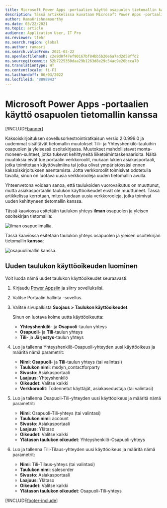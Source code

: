 ```yaml
---
title: Microsoft Power Apps -portaalien käyttö osapuolen tietomallin kanssa
description: Tässä artikkelissa kuvataan Microsoft Power Apps -portaalien verkkorooleihin kaksoiskirjoituksen osapuolen tietomallin vuoksi tehdyt muutokset.
author: RamaKrishnamoorthy
ms.date: 03/22/2021
ms.topic: article
audience: Application User, IT Pro
ms.reviewer: tfehr
ms.search.region: global
ms.author: ramasri
ms.search.validFrom: 2021-03-22
ms.openlocfilehash: c2e9d0f47ef90167bf84bb5b20e6a7ad2d58ffd2
ms.sourcegitcommit: 52b7225350daa29b1263d8e29c54ac9e20bcca70
ms.translationtype: HT
ms.contentlocale: fi-FI
ms.lasthandoff: 06/03/2022
ms.locfileid: "8898943"
---
```

# <a name="using-microsoft-power-apps-portals-with-the-party-data-model"></a>Microsoft Power Apps -portaalien käyttö osapuolen tietomallin kanssa

[!INCLUDE[banner](../../includes/banner.md)]



Kaksoiskirjoituksen sovellusorkestrointiratkaisun versio 2.0.999.0 ja uudemmat sisältävät tietomallin muutokset Tili- ja Yhteyshenkilö-tauluihin osapuolen ja yleisessä osoitekirjassa. Muutokset mahdollistavat monta-moneen-suhteet, jotka tukevat kehittyneitä liiketoimintaskenaarioita. Näitä muutoksia eivät tue portaalin verkkoroolit, mukaan lukien asiakasportaali, jotka toimitetaan käyttövalmiina tai jotka olivat ympäristössäsi ennen kaksoiskirjoituksen asentamista. Jotta verkkoroolit toimisivat odotetulla tavalla, sinun on luotava uusia verkkorooleja uuden tietomallin avulla. 

Yhteenvetona voidaan sanoa, että taulukoiden vuorovaikutus on muuttunut, mutta asiakasportaalin taulukon käyttöoikeudet eivät ole muuttuneet. Tässä artikkelissa kerrotaan, miten luodaan uusia verkkorooleja, jotka toimivat uuden kehittyneen tietomallin kanssa.

Tässä kaaviossa esitetään taulukon yhteys **ilman** osapuolen ja yleisen osoitekirjan tietomallia:

   ![ilman osapuolimallia.](media/without-party-model.PNG)

Tässä kaaviossa esitetään taulukon yhteys osapuolen ja yleisen osoitekirjan tietomallin **kanssa**:

   ![osapuolimallin kanssa.](media/with-party-model.png)

## <a name="create-a-new-table-permission"></a>Uuden taulukon käyttöoikeuden luominen

Voit luoda nämä uudet taulukon käyttöoikeudet seuraavasti:

1. Kirjaudu [Power Appsiin](https://make.powerapps.com) ja siirry sovelluksiisi.
2. Valitse Portaalin hallinta -sovellus.
3. Valitse sivupalkista **Suojaus > Taulukon käyttöoikeudet**.

    Sinun on luotava kolme uutta käyttöoikeutta:

    + **Yhteyshenkilö**- ja **Osapuoli**-taulun yhteys
    + **Osapuoli**- ja **Tili**-taulun yhteys
    + **Tili**- ja **Järjestys**-taulun yhteys

4. Luo ja tallenna Yhteyshenkilö-Osapuoli-yhteyden uusi käyttöoikeus ja määritä nämä parametrit:

    + **Nimi**: **Osapuoli**- ja **Tili**-taulun yhteys (tai valintasi)
    + **Taulukon nimi**: msdyn_contactforparty
    + **Sivusto**: Asiakasportaali
    + **Laajuus**: Yhteyshenkilö
    + **Oikeudet**: Valitse kaikki
    + **Verkkoroolit**: Todennetut käyttäjät, asiakasedustaja (tai valintasi)

5. Luo ja tallenna Osapuoli-Tili-yhteyden uusi käyttöoikeus ja määritä nämä parametrit:

    + **Nimi**: Osapuoli-Tili-yhteys (tai valintasi)
    + **Taulukon nimi**: account
    + **Sivusto**: Asiakasportaali
    + **Laajuus**: Ylätaso
    + **Oikeudet**: Valitse kaikki
    + **Ylätason taulukon oikeudet**: Yhteyshenkilö-Osapuoli-yhteys

6. Luo ja tallenna Tili-Tilaus-yhteyden uusi käyttöoikeus ja määritä nämä parametrit:

    + **Nimi**: Tili-Tilaus-yhteys (tai valintasi)
    + **Taulukon nimi**: salesorder
    + **Sivusto**: Asiakasportaali
    + **Laajuus**: Ylätaso
    + **Oikeudet**: Valitse kaikki
    + **Ylätason taulukon oikeudet**: Osapuoli-Tili-yhteys

[!INCLUDE[footer-include](../../../../includes/footer-banner.md)]
